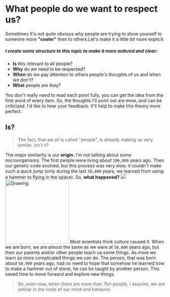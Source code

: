 # What people do we want to respect us?
Sometimes It's not *quite* obvious why people are trying to show yourself to someone more **"cooler"** then to others.Let's make it a little bit more explicit. 
##### I create some structure to this topic to make it more ordered and clear:
* **Is** this relevant to all people?
* **Why** do we need to be respected?
* **When** do we pay attention to others people's thoughts of us and when we don't?
* **What** people are they?

You don't really need to read each point fully, you can get the idea from the first word of every item. So, the thoughts I'll point out are mine, and can be criticized. I'd like to hear your feedback. It'll help to make this theory more perfect.

## **Is?**
> The fact, that we all is called "people", is already making us very similar, isn't it?

The major similarity is our **origin**. I'm not talking about some microorganisms. The first people were living about `200,000` years ago. Then our genetic code evolved, but this process was very slow, it couldn't make such a *quick jump* (only during the last `50,000` years, we learned from using a hammer to flying in the space). So, **what happened?**
![](http://pbs.bento.storage.s3.amazonaws.com/hostedbento-prod/filer_public/first_peoples/Images/Hero%20Images/desert_1.jpg=100x)
<img src="http://pbs.bento.storage.s3.amazonaws.com/hostedbento-prod/filer_public/first_peoples/Images/Hero%20Images/desert_1.jpg" alt="Drawing" style="width: 200px;"/>
Most scientists think culture caused it. When we are born, we are almost the same as we were at `50,000` years ago, but then our parents and/or other people teach us some things. As more we learn as more complicated things we can do. The person, that was born about `50,000` years ago, had no need to hope that somehow he learned how to make a hammer out of stone, he can be taught by another person. This saved time to move forward and explore new things.

> So, even now, when there are more than 7bn people, I assume, we are similar in the roots of our mind and behavior.

